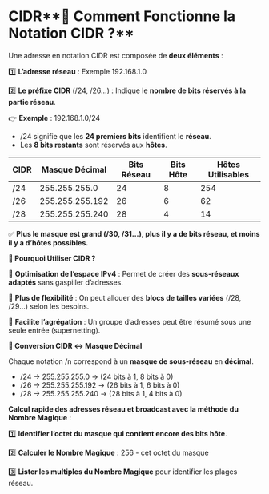 # CIDR**🎯 Comment Fonctionne la Notation CIDR ?**

Une adresse en notation CIDR est composée de **deux éléments** :

1️⃣ **L’adresse réseau** : Exemple 192.168.1.0

2️⃣ **Le préfixe CIDR** (/24, /26...) : Indique le **nombre de bits réservés à la partie réseau**.

👉 **Exemple** : 192.168.1.0/24

- /24 signifie que les **24 premiers bits** identifient le **réseau**.
- Les **8 bits restants** sont réservés aux **hôtes**.

| **CIDR** | **Masque Décimal** | **Bits Réseau** | **Bits Hôte** | **Hôtes Utilisables** |
|----|----|----|----|----|
| /24 | 255.255.255.0 | 24 | 8 | 254 |
| /26 | 255.255.255.192 | 26 | 6 | 62 |
| /28 | 255.255.255.240 | 28 | 4 | 14 |

✅ **Plus le masque est grand (/30, /31...), plus il y a de bits réseau, et moins il y a d’hôtes possibles.**



**📌 Pourquoi Utiliser CIDR ?**

🔹 **Optimisation de l’espace IPv4** : Permet de créer des **sous-réseaux adaptés** sans gaspiller d’adresses.

🔹 **Plus de flexibilité** : On peut allouer des **blocs de tailles variées** (/28, /29...) selon les besoins.

🔹 **Facilite l’agrégation** : Un groupe d’adresses peut être résumé sous une seule entrée (supernetting).



**🔢 Conversion CIDR ↔ Masque Décimal**

Chaque notation /n correspond à un **masque de sous-réseau** en **décimal**.

- /24 → 255.255.255.0 → (24 bits à 1, 8 bits à 0)
- /26 → 255.255.255.192 → (26 bits à 1, 6 bits à 0)
- /28 → 255.255.255.240 → (28 bits à 1, 4 bits à 0)

**Calcul rapide des adresses réseau et broadcast avec la méthode du Nombre Magique** :

1️⃣ **Identifier l’octet du masque qui contient encore des bits hôte**.

2️⃣ **Calculer le Nombre Magique** : 256 - cet octet du masque

3️⃣ **Lister les multiples du Nombre Magique** pour identifier les plages réseau.


